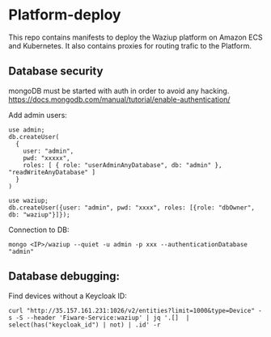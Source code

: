 # Platform-deploy

This repo contains manifests to deploy the Waziup platform on Amazon ECS and Kubernetes.
It also contains proxies for routing trafic to the Platform.


Database security
-----------------

mongoDB must be started with auth in order to avoid any hacking.
https://docs.mongodb.com/manual/tutorial/enable-authentication/

Add admin users:
```
use admin;
db.createUser(
  {
    user: "admin",
    pwd: "xxxxx",
    roles: [ { role: "userAdminAnyDatabase", db: "admin" }, "readWriteAnyDatabase" ]
  }
)

use waziup;
db.createUser({user: "admin", pwd: "xxxx", roles: [{role: "dbOwner", db: "waziup"}]});
```

Connection to DB:
```
mongo <IP>/waziup --quiet -u admin -p xxx --authenticationDatabase "admin"
```


Database debugging:
-------------------

Find devices without a Keycloak ID:
```
curl "http://35.157.161.231:1026/v2/entities?limit=1000&type=Device" -s -S --header 'Fiware-Service:waziup' | jq '.[]  | select(has("keycloak_id") | not) | .id' -r
```
